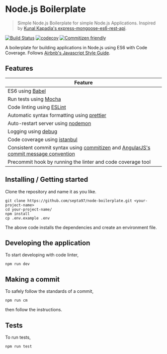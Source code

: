 # Node.js Boilerplate
> Simple Node.js Boilerplate for simple Node.js Applications. Inspired by [Kunal Kapadia's express-mongoose-es6-rest-api](https://github.com/KunalKapadia/express-mongoose-es6-rest-api).

[![Build Status](https://travis-ci.org/septa97/node-boilerplate.svg?branch=master)](https://travis-ci.org/septa97/node-boilerplate)
[![codecov](https://codecov.io/gh/septa97/node-boilerplate/branch/master/graph/badge.svg)](https://codecov.io/gh/septa97/node-boilerplate)
[![Commitizen friendly](https://img.shields.io/badge/commitizen-friendly-brightgreen.svg)](http://commitizen.github.io/cz-cli/)

A boilerplate for building applications in Node.js using ES6 with Code Coverage. Follows [Airbnb's Javascript Style Guide](https://github.com/airbnb/javascript).

## Features

| Feature                                                                             |
|-------------------------------------------------------------------------------------|
| ES6 using [Babel](https://babeljs.io/)                                              |
| Run tests using [Mocha](https://mochajs.org/)                                       |
| Code linting using [ESLint](http://eslint.org/)                                     |
| Automatic syntax formatting using [prettier](https://github.com/prettier/prettier)  |
| Auto-restart server using [nodemon](https://nodemon.io/)                            |
| Logging using [debug](https://github.com/visionmedia/debug)                         |
| Code coverage using [istanbul](https://istanbul.js.org/)                            |
| Consistent commit syntax using [commitizen](http://commitizen.github.io/cz-cli/) and [AngularJS's commit message convention](https://github.com/angular/angular.js/blob/master/CONTRIBUTING.md#-git-commit-guidelines)  |
| Precommit hook by running the linter and code coverage tool                         |

## Installing / Getting started

Clone the repository and name it as you like.

```shell
git clone https://github.com/septa97/node-boilerplate.git <your-project-name>
cd your-project-name/
npm install
cp .env.example .env
```

The above code installs the dependencies and create an environment file.

## Developing the application

To start developing with code linter,

```shell
npm run dev
```

## Making a commit

To safely follow the standards of a commit,

```shell
npm run cm
```

then follow the instructions.

## Tests

To run tests,

```shell
npm run test
```
